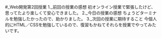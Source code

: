#_Web開発第2回授業
1._前回の授業の感想
初オンライン授業で緊張したけど、思ってたより楽しくて安心できました。
2._今日の授業の感想
ちょうどターミナルを勉強したかったので、助かりました。
3._次回の授業に期待すること
今個人的にHTML／CSSを勉強しているので、復習もかねてそれらを授業でやってみたいです。
